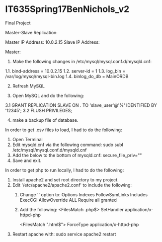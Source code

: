 # IT635Spring17BenNichols_v2

Final Project


Master-Slave Replication:

Master IP Address: 10.0.2.15
Slave IP Address:

Master: 
1. Make the following changes in /etc/mysql/mysql.conf.d/mysqld.cnf:

1.1. bind-address = 10.0.2.15
1.2. server-id = 1
1.3. log_bin = /var/log/mysql/mysql-bin.log
1.4. binlog_do_db = MainORDB

2. Refresh MySQL

3. Open MySQL and do the following:

3.1 GRANT REPLICATION SLAVE ON *.* TO 'slave_user'@'%' IDENTIFIED BY '12345';
3.2 FLUSH PRIVILEGES;

4. make a backup file of database.

In order to get .csv files to load, I had to do the following:

1. Open Terminal
2. Edit mysqld.cnf via the following command:
sudo subl /etc/mysql/mysql.conf.d/mysqld.cnf
3. Add the below to the bottom of mysqld.cnf:
secure_file_priv=""
4. Save and exit.


In order to get php to run locally, I had to do the following:

1. Install apache2 and set root directory to my project.
2. Edit '/etc/apache2/apache2.conf' to include the following:
	1. Change '<Directory />' option to:
		<Directory />
			Options Indexes FollowSymLinks Includes ExecCGI
			AllowOverride ALL
			Require all granted
		</Directory>
	2. Add the following:
		<FilesMatch \.php$>
			SetHandler application/x-httpd-php
		</FilesMatch>

		<FilesMatch "\.html$">
			ForceType application/x-httpd-php
		</FilesMatch>
3. Restart apache with: sudo service apache2 restart

